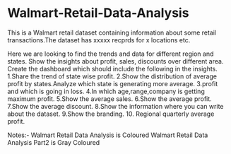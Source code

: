 # Walmart-Retail-Data-Analysis

This is a Walmart retail dataset containing information about some retail transactions.The dataset has xxxxx recprds for x locations etc.

Here we are looking to find the trends and data for different region and states. Show the insights about profit, sales, discounts over different area. 
Create the dashboard which should include the following in the insights.
1.Share the trend of state wise profit.
2.Show the distribution of average profit by states.Analyze which state is generating more average.
3.profit and which is going in loss.
4.In which age,range,company is getting maximum profit.
5.Show the average sales.
6.Show the average profit.
7.Show the average discount.
8.Show the information where you can write about the dataset.
9.Show the branding.
10. Regional quarterly average profit.

Notes:-
Walmart Retail Data Analysis is Coloured
Walmart Retail Data Analysis Part2 is Gray Coloured
